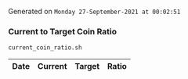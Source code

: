Generated on `Monday 27-September-2021 at 00:02:51`

### Current to Target Coin Ratio
`current_coin_ratio.sh`

Date|Current|Target|Ratio
---|---|---|---
